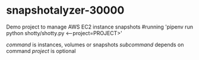 # snapshotalyzer-30000
Demo project to manage AWS EC2 instance snapshots
#running
'pipenv run python shotty/shotty.py <command> <subcommand> <--project=PROJECT>'

*command* is instances, volumes or snapshots
*subcommand* depends on command
*project* is optional
